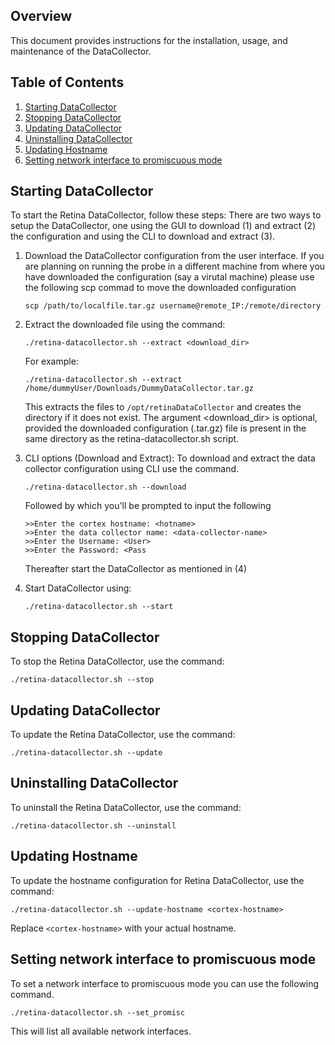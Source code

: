 
## Overview
This document provides instructions for the installation, usage, and maintenance of the DataCollector.

## Table of Contents
1. [Starting DataCollector](#starting-datacollector)
2. [Stopping DataCollector](#stopping-datacollector)
3. [Updating DataCollector](#updating-datacollector)
4. [Uninstalling DataCollector](#uninstalling-datacollector)
5. [Updating Hostname](#updating-hostname)
6. [Setting network interface to promiscuous mode](#setting-network-interface-to-promiscuous-mode)

## Starting DataCollector
To start the Retina DataCollector, follow these steps:
There are two ways to setup the DataCollector, one using the GUI to download (1) and extract (2) the configuration and using the CLI to download and extract (3).
1. Download the DataCollector configuration from the user interface.
   If you are planning on running the probe in a different machine from where you have downloaded the configuration (say a virutal machine) please use the following scp commad to move the downloaded configuration
   ```
   scp /path/to/localfile.tar.gz username@remote_IP:/remote/directory
   ```
2. Extract the downloaded file using the command:
   ```
   ./retina-datacollector.sh --extract <download_dir>
   ```
   For example:
   ```
   ./retina-datacollector.sh --extract /home/dummyUser/Downloads/DummyDataCollector.tar.gz
   ```
   This extracts the files to `/opt/retinaDataCollector` and creates the directory if it does not exist.
   The argument <download_dir> is optional, provided the downloaded configuration (.tar.gz) file is present in the same directory as the retina-datacollector.sh script.
3. CLI options (Download and Extract):
  To download and extract the data collector configuration using CLI use the command.
   ```
   ./retina-datacollector.sh --download
   ```
   Followed by which you'll be prompted to input the following
   ```
   >>Enter the cortex hostname: <hotname>
   >>Enter the data collector name: <data-collector-name>
   >>Enter the Username: <User>
   >>Enter the Password: <Pass
   ```
   Thereafter start the DataCollector as mentioned in (4)
   
4. Start DataCollector using:
   ```
   ./retina-datacollector.sh --start
   ```

## Stopping DataCollector
To stop the Retina DataCollector, use the command:
```
./retina-datacollector.sh --stop
```

## Updating DataCollector
To update the Retina DataCollector, use the command:
```
./retina-datacollector.sh --update
```

## Uninstalling DataCollector
To uninstall the Retina DataCollector, use the command:
```
./retina-datacollector.sh --uninstall
```

## Updating Hostname
To update the hostname configuration for Retina DataCollector, use the command:
```
./retina-datacollector.sh --update-hostname <cortex-hostname>
```
Replace `<cortex-hostname>` with your actual hostname.

## Setting network interface to promiscuous mode
To set a network interface to promiscuous mode you can use the following command.
```
./retina-datacollector.sh --set_promisc
```
This will list all available network interfaces. 

